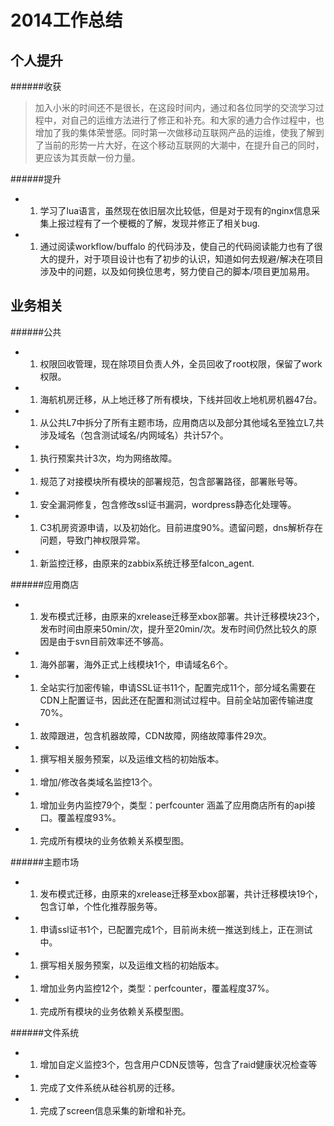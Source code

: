 2014工作总结
=

个人提升
-

######收获
> 加入小米的时间还不是很长，在这段时间内，通过和各位同学的交流学习过程中，对自己的运维方法进行了修正和补充。和大家的通力合作过程中，也增加了我的集体荣誉感。同时第一次做移动互联网产品的运维，使我了解到了当前的形势一片大好，在这个移动互联网的大潮中，在提升自己的同时，更应该为其贡献一份力量。

######提升
- 1. 学习了lua语言，虽然现在依旧层次比较低，但是对于现有的nginx信息采集上报过程有了一个梗概的了解，发现并修正了相关bug.
- 1. 通过阅读workflow/buffalo 的代码涉及，使自己的代码阅读能力也有了很大的提升，对于项目设计也有了初步的认识，知道如何去规避/解决在项目涉及中的问题，以及如何换位思考，努力使自己的脚本/项目更加易用。

业务相关
-

######公共
- 1. 权限回收管理，现在除项目负责人外，全员回收了root权限，保留了work权限。
- 1. 海航机房迁移，从上地迁移了所有模块，下线并回收上地机房机器47台。
- 1. 从公共L7中拆分了所有主题市场，应用商店以及部分其他域名至独立L7,共涉及域名（包含测试域名/内网域名）共计57个。
- 1. 执行预案共计3次，均为网络故障。
- 1. 规范了对接模块所有模块的部署规范，包含部署路径，部署账号等。
- 1. 安全漏洞修复，包含修改ssl证书漏洞，wordpress静态化处理等。
- 1. C3机房资源申请，以及初始化。目前进度90%。遗留问题，dns解析存在问题，导致门神权限异常。
- 1. 新监控迁移，由原来的zabbix系统迁移至falcon_agent.

######应用商店
- 1. 发布模式迁移，由原来的xrelease迁移至xbox部署。共计迁移模块23个，发布时间由原来50min/次，提升至20min/次。发布时间仍然比较久的原因是由于svn目前效率还不够高。
- 1. 海外部署，海外正式上线模块1个，申请域名6个。
- 1. 全站实行加密传输，申请SSL证书11个，配置完成11个，部分域名需要在CDN上配置证书，因此还在配置和测试过程中。目前全站加密传输进度70%。
- 1. 故障跟进，包含机器故障，CDN故障，网络故障事件29次。
- 1. 撰写相关服务预案，以及运维文档的初始版本。
- 1. 增加/修改各类域名监控13个。
- 1. 增加业务内监控79个，类型：perfcounter 涵盖了应用商店所有的api接口。覆盖程度93%。
- 1. 完成所有模块的业务依赖关系模型图。

######主题市场
- 1. 发布模式迁移，由原来的xrelease迁移至xbox部署，共计迁移模块19个，包含订单，个性化推荐服务等。
- 1. 申请ssl证书1个，已配置完成1个，目前尚未统一推送到线上，正在测试中。
- 1. 撰写相关服务预案，以及运维文档的初始版本。
- 1. 增加业务内监控12个，类型：perfcounter，覆盖程度37%。
- 1. 完成所有模块的业务依赖关系模型图。

######文件系统
- 1. 增加自定义监控3个，包含用户CDN反馈等，包含了raid健康状况检查等
- 1. 完成了文件系统从硅谷机房的迁移。
- 1. 完成了screen信息采集的新增和补充。